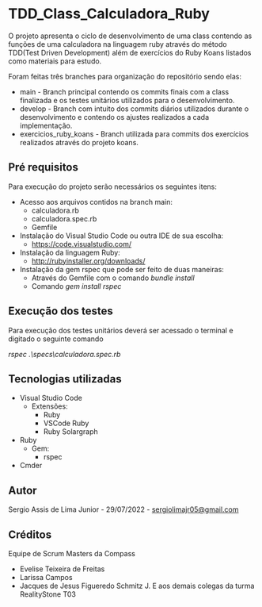 # TDD_Class_Calculadora_Ruby

O projeto apresenta o ciclo de desenvolvimento de uma class contendo as funções de uma calculadora na linguagem ruby através do método TDD(Test Driven Development) além de exercícios do Ruby Koans listados como materiais para estudo.

Foram feitas três branches para organização do repositório sendo elas:
- main - Branch principal contendo os commits finais com a class finalizada e os testes unitários utilizados para o desenvolvimento.
- develop - Branch com intuito dos commits diários utilizados durante o desenvolvimento e contendo os ajustes realizados a cada implementação.
- exercicios_ruby_koans - Branch utilizada para commits dos exercícios realizados através do projeto koans.

## Pré requisitos
Para execução do projeto serão necessários os seguintes itens:
- Acesso aos arquivos contidos na branch main:
  - calculadora.rb
  - calculadora.spec.rb
  - Gemfile
- Instalação do Visual Studio Code ou outra IDE de sua escolha:
  - https://code.visualstudio.com/
- Instalação da linguagem Ruby:
  - http://rubyinstaller.org/downloads/
- Instalação da gem rspec que pode ser feito de duas maneiras:
  - Através do Gemfile com o comando *bundle install*
  - Comando *gem install rspec*

## Execução dos testes
Para execução dos testes unitários deverá ser acessado o terminal e digitado o seguinte comando

*rspec .\specs\calculadora.spec.rb*

## Tecnologias utilizadas
- Visual Studio Code
  - Extensões:
    - Ruby
    - VSCode Ruby
    - Ruby Solargraph
- Ruby
  - Gem:
    - rspec
- Cmder

## Autor
Sergio Assis de Lima Junior - 29/07/2022 - sergiolimajr05@gmail.com

## Créditos
Equipe de Scrum Masters da Compass
- Evelise Teixeira de Freitas
- Larissa Campos
- Jacques de Jesus Figueredo Schmitz J.
E aos demais colegas da turma RealityStone T03

